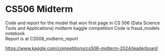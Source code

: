 # CS506 Midterm
Code and report for the model that won first page in CS 506 (Data Science Tools and Applications) midterm kaggle competition
Code is fraud_models notebook  
Report is at CS506_midterm_report

https://www.kaggle.com/competitions/cs506-midterm-2024/leaderboard
